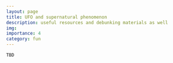 ```yaml
---
layout: page
title: UFO and supernatural phenomenon
description: useful resources and debunking materials as well
img:
importance: 4
category: fun
---
```



```
TBD
```
